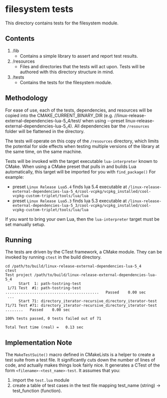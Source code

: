 # filesystem tests

This directory contains tests for the filesystem module.

## Contents
1. /lib
    - Contains a simple library to assert and report test results.
2. /resources
    - Files and directories that the tests will act upon. Tests will be authored with this directory structure in mind.
3. /tests
    - Contains the tests for the filesystem module.

## Methodology

For ease of use, each of the tests, dependencies, and resources will be copied into the CMAKE_CURRENT_BINARY_DIR
(e.g. /<root>/linux-release-external-dependencies-lua-5_4/test/ when using --preset
linux-release-external-dependencies-lua-5_4). All dependencies bar the `/resources` folder will be flattened in the
directory.

The tests will operate on this copy of the `/resources` directory, which limits the potential for side effects when
testing multiple versions of the library at the same time, on the same machine.

Tests will be invoked with the target executable `lua-interpreter` known to CMake. When using a CMake preset that pulls
in and builds Lua automatically, this target will be imported for you with `find_package()` For example:
- preset `Linux Release Lua5.4` finds lua 5.4 executable at
    `/linux-release-external-dependencies-lua-5_4/cool-vcpkg/vcpkg_installed/cool-vcpkg-custom-triplet/tools/lua/lua`
- preset `Linux Release Lua5.3` finds lua 5.3 executable at
    `/linux-release-external-dependencies-lua-5_3/cool-vcpkg/vcpkg_installed/cool-vcpkg-custom-triplet/tools/lua/lua`

If you want to bring your own Lua, then the `lua-interpreter` target must be set manually setup.

## Running

The tests are driven by the CTest framework, a CMake module. They can be invoked by running `ctest` in the build
directory.

```shell
cd /path/to/build/linux-release-external-dependencies-lua-5_4
ctest
Test project /path/to/build/linux-release-external-dependencies-lua-5_4
      Start  1: path-tostring-test
 1/71 Test  #1: path-tostring-test ..........................................   Passed    0.00 sec
 ...
      Start 71: directory_iterator-recursive_directory_iterator-test
71/71 Test #71: directory_iterator-recursive_directory_iterator-test ........   Passed    0.00 sec

100% tests passed, 0 tests failed out of 71

Total Test time (real) =   0.13 sec
```

## Implementation Note

The `MakeTestSuite()` macro defined in CMakeLists is a helper to create a test suite from a test file. It
significantly cuts down the number of lines of code, and actually makes things look fairly nice. It generates
a CTest of the form `<filename>-<test_name>-test`. It assumes that you:

1. import the `test.lua` module
2. create a table of test cases in the test file mapping test_name (string) -> test_function (function).
